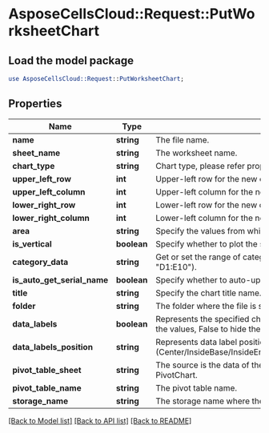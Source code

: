 # AsposeCellsCloud::Request::PutWorksheetChart 

## Load the model package
```perl
use AsposeCellsCloud::Request::PutWorksheetChart;
```

## Properties
Name | Type | Description | Notes
------------ | ------------- | ------------- | -------------
**name** | **string** | The file name. |
**sheet_name** | **string** | The worksheet name. |
**chart_type** | **string** | Chart type, please refer property Type in chart resource. |
**upper_left_row** | **int** | Upper-left row for the new chart. |
**upper_left_column** | **int** | Upper-left column for the new chart. |
**lower_right_row** | **int** | Lower-left row for the new chart. |
**lower_right_column** | **int** | Lower-left column for the new chart. |
**area** | **string** | Specify the values from which to plot the data series. |
**is_vertical** | **boolean** | Specify whether to plot the series from a range of cell values by row or by column.  |
**category_data** | **string** | Get or set the range of category axis values. It can be a range of cells (e.g., "D1:E10"). |
**is_auto_get_serial_name** | **boolean** | Specify whether to auto-update the serial name. |
**title** | **string** | Specify the chart title name. |
**folder** | **string** | The folder where the file is situated. |
**data_labels** | **boolean** | Represents the specified chart's data label values display behavior. True to display the values, False to hide them. |
**data_labels_position** | **string** | Represents data label position (Center/InsideBase/InsideEnd/OutsideEnd/Above/Below/Left/Right/BestFit/Moved). |
**pivot_table_sheet** | **string** | The source is the data of the pivotTable. If PivotSource is not empty, the chart is a PivotChart. |
**pivot_table_name** | **string** | The pivot table name. |
**storage_name** | **string** | The storage name where the file is situated. |  

[[Back to Model list]](../README.md#documentation-for-requests) [[Back to API list]](../README.md#documentation-for-api-endpoints) [[Back to README]](../README.md)


